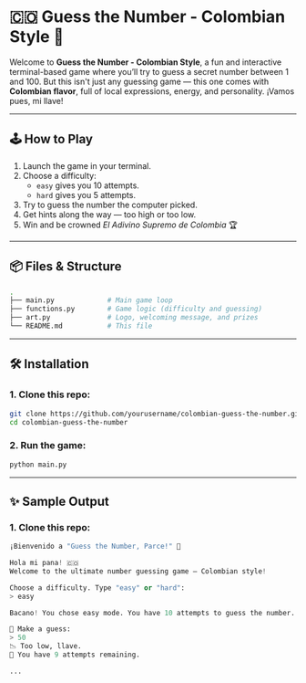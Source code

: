 # 🇨🇴 Guess the Number - Colombian Style 🎯

Welcome to **Guess the Number - Colombian Style**, a fun and interactive terminal-based game where you’ll try to guess a secret number between 1 and 100. But this isn't just any guessing game — this one comes with **Colombian flavor**, full of local expressions, energy, and personality. ¡Vamos pues, mi llave!

---

## 🕹️ How to Play

1. Launch the game in your terminal.
2. Choose a difficulty:
   - `easy` gives you 10 attempts.
   - `hard` gives you 5 attempts.
3. Try to guess the number the computer picked.
4. Get hints along the way — too high or too low.
5. Win and be crowned *El Adivino Supremo de Colombia* 🏆

---

## 📦 Files & Structure

```bash
.
├── main.py             # Main game loop
├── functions.py        # Game logic (difficulty and guessing)
├── art.py              # Logo, welcoming message, and prizes
└── README.md           # This file
```

---

## 🛠️ Installation

### 1. Clone this repo:
```bash
git clone https://github.com/yourusername/colombian-guess-the-number.git
cd colombian-guess-the-number
```

### 2. Run the game:
```bash
python main.py
```

---

## ✨ Sample Output

### 1. Clone this repo:
```python
¡Bienvenido a "Guess the Number, Parce!" 🎯

Hola mi pana! 🇨🇴
Welcome to the ultimate number guessing game – Colombian style!

Choose a difficulty. Type "easy" or "hard":
> easy

Bacano! You chose easy mode. You have 10 attempts to guess the number. Buena suerte!

🎯 Make a guess:
> 50
📉 Too low, llave.
🔁 You have 9 attempts remaining.

...

```
